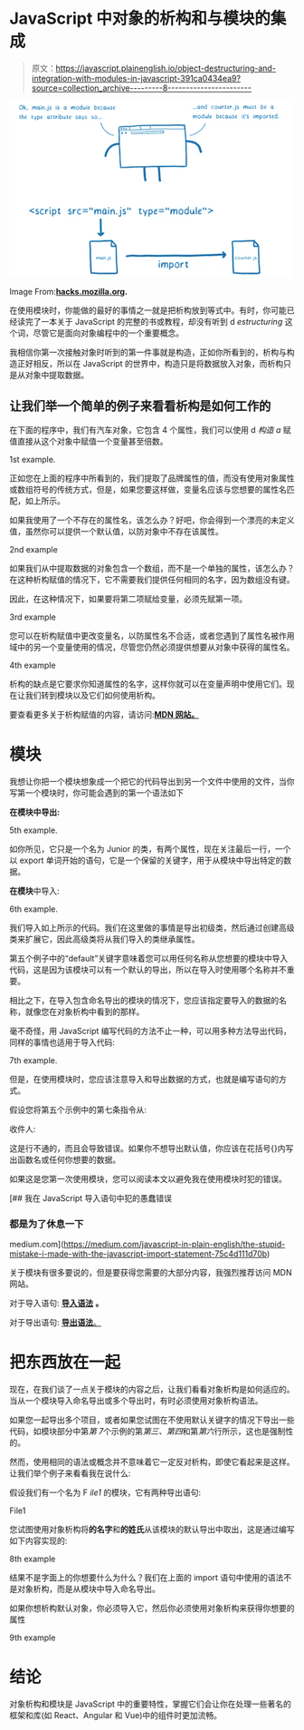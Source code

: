 # JavaScript 中对象的析构和与模块的集成

> 原文：<https://javascript.plainenglish.io/object-destructuring-and-integration-with-modules-in-javascript-391ca0434ea9?source=collection_archive---------8----------------------->

![](img/a65c2746363fae33ec9b37e2ef484a33.png)

Image From:[**hacks.mozilla.org**](https://hacks.mozilla.org/)**.**

在使用模块时，你能做的最好的事情之一就是把析构放到等式中。有时，你可能已经读完了一本关于 JavaScript 的完整的书或教程，却没有听到 d *estructuring* 这个词，尽管它是面向对象编程中的一个重要概念。

我相信你第一次接触对象时听到的第一件事就是构造，正如你所看到的，析构与构造正好相反，所以在 JavaScript 的世界中，构造只是将数据放入对象，而析构只是从对象中提取数据。

## 让我们举一个简单的例子来看看析构是如何工作的

在下面的程序中，我们有汽车对象，它包含 4 个属性，我们可以使用 d *构造* *a* 赋值直接从这个对象中赋值一个变量甚至倍数。

1st example.

正如您在上面的程序中所看到的，我们提取了品牌属性的值，而没有使用对象属性或数组符号的传统方式，但是，如果您要这样做，变量名应该与您想要的属性名匹配，如上所示。

如果我使用了一个不存在的属性名，该怎么办？好吧，你会得到一个漂亮的未定义值，虽然你可以提供一个默认值，以防对象中不存在该属性。

2nd example

如果我们从中提取数据的对象包含一个数组，而不是一个单独的属性，该怎么办？在这种析构赋值的情况下，它不需要我们提供任何相同的名字，因为数组没有键。

因此，在这种情况下，如果要将第二项赋给变量，必须先赋第一项。

3rd example

您可以在析构赋值中更改变量名，以防属性名不合适，或者您遇到了属性名被作用域中的另一个变量使用的情况，尽管您仍然必须提供想要从对象中获得的属性名。

4th example

析构的缺点是它要求你知道属性的名字，这样你就可以在变量声明中使用它们。现在让我们转到模块以及它们如何使用析构。

要查看更多关于析构赋值的内容，请访问:[**MDN 网站。**](https://developer.mozilla.org/en-US/docs/Web/JavaScript/Reference/Operators/Destructuring_assignment)

# 模块

我想让你把一个模块想象成一个把它的代码导出到另一个文件中使用的文件，当你写第一个模块时，你可能会遇到的第一个语法如下

**在模块中导出:**

5th example.

如你所见，它只是一个名为 Junior 的类，有两个属性，现在关注最后一行，一个以 export 单词开始的语句，它是一个保留的关键字，用于从模块中导出特定的数据。

**在模块**中导入:

6th example.

我们导入如上所示的代码。我们在这里做的事情是导出初级类，然后通过创建高级类来扩展它，因此高级类将从我们导入的类继承属性。

第五个例子中的“default”关键字意味着您可以用任何名称从您想要的模块中导入代码，这是因为该模块可以有一个默认的导出，所以在导入时使用哪个名称并不重要。

相比之下，在导入包含命名导出的模块的情况下，您应该指定要导入的数据的名称，就像您在对象析构中看到的那样。

毫不奇怪，用 JavaScript 编写代码的方法不止一种，可以用多种方法导出代码，同样的事情也适用于导入代码:

7th example.

但是，在使用模块时，您应该注意导入和导出数据的方式，也就是编写语句的方式。

假设您将第五个示例中的第七条指令从:

收件人:

这是行不通的，而且会导致错误。如果你不想导出默认值，你应该在花括号{}内写出函数名或任何你想要的数据。

如果这是您第一次使用模块，您可以阅读本文以避免我在使用模块时犯的错误。

[](https://medium.com/javascript-in-plain-english/the-stupid-mistake-i-made-with-the-javascript-import-statement-75c4d111d70b) [## 我在 JavaScript 导入语句中犯的愚蠢错误

### 都是为了休息一下

medium.com](https://medium.com/javascript-in-plain-english/the-stupid-mistake-i-made-with-the-javascript-import-statement-75c4d111d70b) 

关于模块有很多要说的，但是要获得您需要的大部分内容，我强烈推荐访问 MDN 网站。

对于导入语句: [**导入语法**](https://developer.mozilla.org/en-US/docs/Web/JavaScript/Reference/Statements/import) **。**

对于导出语句: [**导出语法**。](https://developer.mozilla.org/en-US/docs/Web/JavaScript/Reference/Statements/export)

# **把东西放在一起**

现在，在我们谈了一点关于模块的内容之后，让我们看看对象析构是如何适应的。当从一个模块导入命名导出或多个导出时，有时必须使用对象析构语法。

如果您一起导出多个项目，或者如果您试图在不使用默认关键字的情况下导出一些代码，如模块部分中第*第 7*个示例的第*第三、第四*和第*第六*行所示，这也是强制性的。

然而，使用相同的语法或概念并不意味着它一定反对析构，即使它看起来是这样。让我们举个例子来看看我在说什么:

假设我们有一个名为 F *ile1* 的模块，它有两种导出语句:

File1

您试图使用对象析构将**的名字**和**的姓氏**从该模块的默认导出中取出，这是通过编写如下内容实现的:

8th example

结果不是字面上的你想要什么为什么？我们在上面的 import 语句中使用的语法不是对象析构，而是从模块中导入命名导出。

如果你想析构默认对象，你必须导入它，然后你必须使用对象析构来获得你想要的属性

9th example

# **结论**

对象析构和模块是 JavaScript 中的重要特性，掌握它们会让你在处理一些著名的框架和库(如 React、Angular 和 Vue)中的组件时更加流畅。